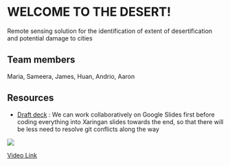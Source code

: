 # WELCOME TO THE DESERT!

Remote sensing solution for the identification of extent of desertification and potential damage to cities

## Team members

Maria, Sameera, James, Huan, Andrio, Aaron

## Resources

- [Draft deck](https://docs.google.com/presentation/d/136VeCwC5Lh5dWnfxOWZiHM0qJNCrdX7DjOj24dDn-To/edit?usp=sharing) : We can work collaboratively on Google Slides first before coding everything into Xaringan slides towards the end, so that there will be less need to resolve git conflicts along the way

[![](http://img.youtube.com/vi/uck5s156F4I/0.jpg)](https://www.youtube.com/watch?v=C3lWwBslWqg)

[Video Link](https://www.youtube.com/watch?v=C3lWwBslWqg)
